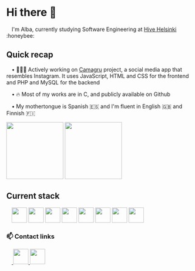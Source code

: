 <!--
### Hi there 👋

**acastanome/acastanome** is a ✨ _special_ ✨ repository because its `README.md` (this file) appears on your GitHub profile.

Here are some ideas to get you started:

- 🔭 I’m currently working on ...
- 🌱 I’m currently learning ...
- 👯 I’m looking to collaborate on ...
- 🤔 I’m looking for help with ...
- 💬 Ask me about ...
- 📫 How to reach me: ...
- 😄 Pronouns: ...
- ⚡ Fun fact: ...

<div align="center">
<img src="https://github.com/IanGaplichnik/IanGaplichnik/blob/main/hello_gif.gif" />
</div>
-->

<h1>Hi there 👋 </h1>

<p>&emsp;I'm Alba, currently studying Software Engineering at <a href="https://www.hive.fi/">Hive Helsinki</a> :honeybee:</p>

<h2>Quick recap</h2>

<p>&emsp;• 👩🏻‍💻 Actively working on <a href="https://github.com/acastanome/Hive_camagru">Camagru</a> project, a social media app that resembles Instagram. It uses JavaScript, HTML and CSS for the frontend and PHP and MySQL for the backend</p>
<!--
<p>&emsp;• 📖  Meanwhile completing the <a href="https://fullstackopen.com/en/">Full Stack Open</a> course. Follow my progress <a href="https://github.com/IanGaplichnik/HY_FSO">here!</a> </p>
-->
<p>&emsp;• 🔥 Most of my works are in C, and publicly available on Github</p>
<!--
<p>&emsp;• 📩 I am open for work</p>
-->
<p>&emsp;• My mothertongue is Spanish 🇪🇸 and I'm fluent in English 🇬🇧 and Finnish 🇫🇮
<div>
  <img src="https://github-readme-stats.vercel.app/api?username=acastanome&show_icons=true&theme=react" height="150px"/>           
  <img src="https://github-readme-stats.vercel.app/api/top-langs/?username=acastanome&show_icons=true&theme=react" height="150px"/>
</div>

<h2>Current stack</h2>
<div>
  &emsp;<img src="https://cdn.jsdelivr.net/gh/devicons/devicon/icons/c/c-original.svg" height="40px" width="40px" /> 
  <img src="https://cdn.jsdelivr.net/gh/devicons/devicon/icons/html5/html5-plain-wordmark.svg" height="40px" width="40px" />
  <img src="https://cdn.jsdelivr.net/gh/devicons/devicon/icons/css3/css3-plain-wordmark.svg" height="40px" width="40px" />
  <img src="https://cdn.jsdelivr.net/gh/devicons/devicon/icons/php/php.svg"  height="40px" width="40px"/>
  <img src="https://cdn.jsdelivr.net/gh/devicons/devicon/icons/javascript/javascript-original.svg" height="40px" width="40px" />
  <img src="https://cdn.jsdelivr.net/gh/devicons/devicon/icons/git/git-plain-wordmark.svg" height="40px" width="40px" />
  <img src="https://cdn.jsdelivr.net/gh/devicons/devicon/icons/linux/linux-original.svg" height="40px" width="40px" />
  <img src="https://cdn.jsdelivr.net/gh/devicons/devicon/icons/emacs/emacs.svg" height="40px" width="40px" />
  <!--
  <img src="https://cdn.jsdelivr.net/gh/devicons/devicon/icons/react/react-original-wordmark.svg"  height="40px" width="40px"/>
  <img src="https://cdn.jsdelivr.net/gh/devicons/devicon/icons/vim/vim-original.svg" height="40px" width="40px" />
-->
  </div>
  

<h3>📫 Contact links</h3>
<div>
  &emsp;<a href="https://www.linkedin.com/in/alba-castaño-b49791227/">
    <img src="https://cdn.jsdelivr.net/gh/devicons/devicon/icons/linkedin/linkedin-original.svg" height ="40px" width="40px"/>
  </a>
  <a href="mailto:acastanome@gmail.com">
    <img height="40px" width="40px" src="https://user-images.githubusercontent.com/1412131/58957746-8d342500-87a1-11e9-9c34-4c757712bd27.png" />
  </a>
</div>
